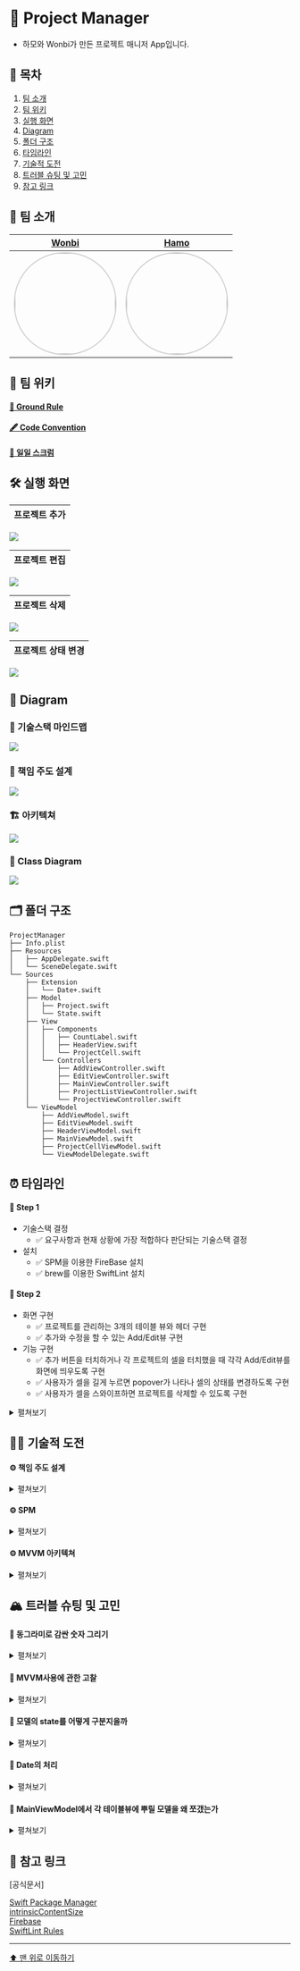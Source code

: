# 📑 Project Manager
- 하모와 Wonbi가 만든 프로젝트 매니저 App입니다.

## 📖 목차
1. [팀 소개](#-팀-소개)
2. [팀 위키](#-팀-위키)
3. [실행 화면](#-실행-화면)
4. [Diagram](#-diagram)
5. [폴더 구조](#-폴더-구조)
6. [타임라인](#-타임라인)
7. [기술적 도전](#-기술적-도전)
8. [트러블 슈팅 및 고민](#-트러블-슈팅-및-고민)
9. [참고 링크](#-참고-링크)


## 🌱 팀 소개
|[Wonbi](https://github.com/wonbi92)|[Hamo](https://github.com/lxodud)|
|:---:|:---:|
| <img width="180px" img style="border: 2px solid lightgray; border-radius: 90px;-moz-border-radius: 90px;-khtml-border-radius: 90px;-webkit-border-radius: 90px;" src="https://avatars.githubusercontent.com/u/88074999?v=4">| <img width="180px" img style="border: 2px solid lightgray; border-radius: 90px;-moz-border-radius: 90px;-khtml-border-radius: 90px;-webkit-border-radius: 90px;" src= "https://i.imgur.com/ydRkDFq.jpg">|

## 🧭 팀 위키

#### [🤙 Ground Rule](https://github.com/wonbi92/ios-project-manager/wiki/1.-Ground-Rule)

#### [🖋 Code Convention](https://github.com/wonbi92/ios-project-manager/wiki/2.-Code-Convention)

#### [📝 일일 스크럼](https://github.com/wonbi92/ios-project-manager/wiki/3.-%ED%94%84%EB%A1%9C%EC%A0%9D%ED%8A%B8-%EB%A7%A4%EB%8B%88%EC%A0%80-Scrum)

## 🛠 실행 화면
|프로젝트 추가|
|:-:|
![](https://i.imgur.com/7XeB9kY.gif)

|프로젝트 편집|
|:-:|
![](https://i.imgur.com/WPQYML8.gif)

|프로젝트 삭제|
|:-:|
![](https://i.imgur.com/ZrolKV5.gif)

|프로젝트 상태 변경|
|:-:|
![](https://i.imgur.com/EYyrYPD.gif)
## 👀 Diagram

### 🐙 기술스택 마인드맵
![](https://i.imgur.com/GIVNQvE.png)


### 📝 책임 주도 설계
![](https://i.imgur.com/jvbDgzM.png)


### 🏗 아키텍쳐
![](https://i.imgur.com/sLIunkI.png)

### 🧬 Class Diagram
![](https://i.imgur.com/IJ31Uc8.png)

 
## 🗂 폴더 구조
```
ProjectManager
├── Info.plist
├── Resources
│   ├── AppDelegate.swift
│   └── SceneDelegate.swift
└── Sources
    ├── Extension
    │   └── Date+.swift
    ├── Model
    │   ├── Project.swift
    │   └── State.swift
    ├── View
    │   ├── Components
    │   │   ├── CountLabel.swift
    │   │   ├── HeaderView.swift
    │   │   └── ProjectCell.swift
    │   └── Controllers
    │       ├── AddViewController.swift
    │       ├── EditViewController.swift
    │       ├── MainViewController.swift
    │       ├── ProjectListViewController.swift
    │       └── ProjectViewController.swift
    └── ViewModel
        ├── AddViewModel.swift
        ├── EditViewModel.swift
        ├── HeaderViewModel.swift
        ├── MainViewModel.swift
        ├── ProjectCellViewModel.swift
        └── ViewModelDelegate.swift
```

## ⏰ 타임라인

#### 👟 Step 1
- 기술스택 결정
    - ✅ 요구사항과 현재 상황에 가장 적합하다 판단되는 기술스택 결정
- 설치
    - ✅ SPM을 이용한 FireBase 설치
    - ✅ brew를 이용한 SwiftLint 설치

#### 👟 Step 2
- 화면 구현
    - ✅ 프로젝트를 관리하는 3개의 테이블 뷰와 헤더 구현
    - ✅ 추가와 수정을 할 수 있는 Add/Edit뷰 구현
- 기능 구현
    - ✅ 추가 버튼을 터치하거나 각 프로젝트의 셀을 터치했을 때 각각 Add/Edit뷰를 화면에 띄우도록 구현
    - ✅ 사용자가 셀을 길게 누르면 popover가 나타나 셀의 상태를 변경하도록 구현
    - ✅ 사용자가 셀을 스와이프하면 프로젝트를 삭제할 수 있도록 구현

<details>
<summary> 
펼쳐보기
</summary>

## 🟡 View
### ⚪️ Components    
1️⃣ **HeaderView**
- titleLabel
    - 사용자의 프로젝트의 상태를 나타내는 레이블입니다.
- countLabel
    - 사용자의 프로젝트의 총 갯수를 나타내는 레이블입니다.
    
2️⃣ **CountLabel**
- 커스텀레이블
    - 배경을 동그란 모양으로 깎아 동그란 모양의 커스텀 레이블입니다.
    - 숫자가 커져서 가로로 길어지면 길이에 맞게 캡슐모양으로 변화합니다.

3️⃣ **ProjectCell**
- 테이블뷰에서 사용하기 위한 커스텀 셀입니다.
    
### 🔴 Controllers 
1️⃣ **AddViewController**
- 추가하기 버튼(+ 버튼)을 눌렀을 때 나타나는 뷰 입니다.
- pageSheet방식의 모달프리젠테이션을 진행합니다.
    
2️⃣ **EditViewController**
- 프로젝트 셀을 눌렀을 때 나타나는 뷰 입니다.
- AddViewController와 동일한 방식으로 화면에 띄우지만, Edit버튼이 있어 내용을 수정할 수 있습니다.

3️⃣ **ProjectViewController**
- AddViewController와 EditViewController가 상속하는 뷰 컨트롤러입니다.
- 두 컨트롤러는 화면 구성요소가 버튼을 제외 하면 동일하기 때문에 상속을 통해 구현하도록 하였습니다.

4️⃣ **MainViewController**
- 처음 화면에 나타나는 메인 뷰입니다. 
- 3개의 ProjectListViewController를 차일드 뷰컨트롤러로 가지고 있습니다.

5️⃣ **ProjectListViewController**
- 하나의 테이블 뷰를 가지는 MainViewController의 차일드 뷰 컨트롤러 입니다.
- 테이블 뷰 와 헤더 뷰를 가지고 있어 각각 담당하는 프로젝트 상태에 맞게 화면에 출력해줍니다.

### 🟠 ViewModel

1️⃣ **AddViewModel**
- 사용자가 새로운 데이터를 입력 후 저장하면, 그 데이터를 받아와 ViewModelDelegate를 통해 MainViewModel로 넘겨줍니다.
    
2️⃣ **EditViewModel**
- 사용자가 셀을 터치하면 그 셀에 있는 정보를 가져와 `project` 프로퍼티를 업데이트 합니다.
- 사용자가 Edit 버튼을 누르면 `isEditing` 프로퍼티 정보를 업데이트 합니다.
- 사용자가 기존 데이터를 수정 후 저장하면, 그 데이터를 받아와 ViewModelDelegate를 통해 MainViewModel로 넘겨줍니다.

3️⃣ **HeaderViewModel**
- ProjectListViewController가 초기화 될 때 title과 cellCount를 업데이트합니다.
- 화면에 나타낼 cellCount의 내용을 String으로 변환하여 업데이트합니다.

4️⃣ **MainViewModel**
- 각각 상태별 Project 배열을 가지고 있어 화면 테이블 뷰 셀에 나타낼 내용을 업데이트 합니다.
- 사용자가 새로 추가한 프로젝트나 수정한 프로젝트를 각 테이블 뷰에 적용합니다.
- 사용자가 롱 프레스 제스쳐를 통해 프로젝트의 상태를 변경하면 이를 반영합니다.

5️⃣ **ProjectCellViewModel**
- 각 셀에 들어갈 내용 3가지를 각각 셀에 들어갈 내용으로 변환하여 저장합니다.
- 마감일이 지났는지 판단하고 지났다면 빨간색을 같이 넘겨줍니다.

### 🟢 Model
1️⃣ **Project**
- 제목, 마감일, 상세내용, 상태를 각각 String과 Date, State 타입으로 가지고 있는 모델 객체입니다.
- 각 개체는 UUID를 `id`프로퍼티로 가지고 있어 내용이 정확히 일치하더라도 이 객체들을 구별할 수 있습니다.
    
2️⃣ **State**
- 프로젝트의 상태를 Todo, Doing, Done 3가지로 제한하는 열거형 객체입니다.
- 각 상태의 이름을 알려주는 name 연산 프로퍼티를 가지고 있습니다.

### 🟣 Delegate
1️⃣ **ViewModelDelegate**
- AddViewModel과 EditViewModel에서 데이터를 추가하거나 수정하는 작업을 대신 수행하는 대리자 객체입니다.

2️⃣ **ProjectListActionDelegate**
- 리스트 뷰 컨트롤러에서 발생하는 이벤트를 대신 넘겨줄 대리자 객체입니다.

</details>

## 🏃🏻 기술적 도전

#### ⚙️ 책임 주도 설계 
<details>
<summary>펼쳐보기</summary>
    
- 시스템이 사용자에게 제공하는 기능인 시스템 책임을 파악하고 이를 더 작은 책임으로 분할하여 이를 수행할 수 있는 객체를 찾아 책임을 할당하는 설계법입니다.
- 객체가 외부에 보여줘야 하는 인터페이스를 파악하기 좋습니다. 즉, 캡슐화에 용이합니다.
- 다른 객체에게는 인터페이스만 제공하기 때문에 결합도가 낮고 객체가 가져야할 책임이 뚜렷해져서 응집도가 높은 설계를 할 수 있습니다.
 <br><br>
- 💡 책임 주도 설계를 통해 좀 더 객체지향적이고, 역할이 뚜렷하고 유연한 구조를 설계하고자 사용하게 되었습니다.
    
</details> 

#### ⚙️ SPM
<details>
<summary>펼쳐보기</summary>
    
- Swift Package Manager는 Xcode 11 부터 애플에서 공식으로 지원하고 Xcode에 내장된 의존성 관리도구로, Cocoa Pod에 비해 package를 추가하기 쉽고 podfile을 관리하지 않아도 되는 장점이 있습니다.
- 또, 써드파티인 CocoaPods 과는 달리 퍼스트파티 툴이기 때문에 추가적인 설치가 필요없는 장점도 있고, Xcode에 내장된 도구이기 때문에 Xcode 사이드바에 명확하게 표시하고 패키지의 현재 버전도 보여줍니다.<br><br>
- 💡 이번 프로젝트에서는 Firebase 등 외부 라이브러리를 사용하여 앱을 개발하는데, 좀 더 편리하고 직관적으로 보여주는 SPM을 사용하여 개발 편의성을 높여보고자 사용하게 되었습니다.

</details> 

#### ⚙️ MVVM 아키텍쳐
<details>
<summary>펼쳐보기</summary>
    
- MVVM의 간단한 장단점은 다음과 같습니다.
- 장점
    - View와 Model이 서로 전혀 알지 못하기에 독립성을 유지할 수 있고, 유닛테스트가 가능합니다.
    - 각 역할과 용도에 따라 구분이 가능하다.
- 단점
    - 데이터 바인딩이 필수적으로 요구되어 설계의 어려움이 있을 수 있습니다.
    - 데이터의 변화가 많이 없고, UI가 간단한 앱에서는 오히려 설계가 어려워 질 수 있습니다.<br><br>
- 💡 MVC에서 ViewController가 많은 역할을 담당하는 문제가 발생하기 때문에 역할을 분리하기 위해서 MVVM을 사용하게 되었습니다.

</details> 

## 🏔 트러블 슈팅 및 고민
    
#### 🚀 동그라미로 감싼 숫자 그리기
    
<details>
<summary> 
펼쳐보기
</summary>

**문제 👻**
- 프로젝트 요구사항 중 각 상태의 갯수를 표현하는 숫자를 동그라미 모양으로 감싸서 보여줘야 했습니다.
- 동그라미 모양의 뷰를 그리고 그위에 숫자 레이블을 올리는 방법을 생각했지만 너무 복잡한 방법이라 생각했습니다.
- 또한 이 방법을 사용하면, 숫자의 크기가 커질경우, 레이블 크기에 맞게 뷰를 다시 그리는 방법이 너무 복잡했습니다.
    
**해결 🔫**
```swift
final class CountLabel: UILabel {
    private let padding = UIEdgeInsets(top: 0, left: 8, bottom: 0, right: 8)
    
    override func draw(_ rect: CGRect) {
        super.draw(rect)
        layer.masksToBounds = true
        layer.cornerRadius = rect.height / 2
    }

    override func drawText(in rect: CGRect) {
        super.drawText(in: rect.inset(by: padding))
    }

    override var intrinsicContentSize: CGSize {
        var contentSize = super.intrinsicContentSize
        contentSize.height += padding.top + padding.bottom
        contentSize.width += padding.left + padding.right

        return contentSize
    }
}
```
- 레이블의 layer에 접근하여 `cornerRadius`값을 주고 `backgroundColor`를 검정색으로 설정하여 레이블 길이에 따라 크기가 변하도록 하여 문제를 해결하였습니다.
- 또한, UILabel은 padding값을 설정하는 프로퍼티가 없기 때문에, `intrinsicContentSize`를 이용하여 padding값을 주도록 커스텀 레이블을 만들어 자연스러운 모양의 동그라미와 캡슐모양을 가지도록 하였습니다.

</details>

#### 💭 MVVM사용에 관한 고찰

<details>
<summary> 
펼쳐보기
</summary>

- MVVM 아키텍처를 적용하고 사용하는데 있어서 여러가지 장단점을 직접 느껴볼 수 있었습니다. 
- 먼저, 확실히 뷰 컨트롤러의 크기가 많이 줄어들고 각자의 역할에 맞게 객체를 나누어 좀 더 객체지향적인 설계를 할 수 있었다 생각했습니다.
- 더불어, 뷰 컨트롤러의 역할을 뷰를 그리고 사용자의 인터렉티브를 넘겨주는 역할로 쓰다보니, 객체간 의존도를 단방향으로 가지게 할 수 있었고, 이를 이용해 객체간 느슨한 결합을 가질 수 있도록 할 수 있었습니다.
- 하지만 데이터를 바인딩하는 과정에서 콜백함수를 활용하다보니 흐름을 읽기 어려워 여러번 다시 읽으면서 이해하는 시간들이 추가적으로 필요했고, 코드의 복잡도가 많이 올라갔다고 생각했습니다.
- 또한, 객체간 역할에 집중해서 개발을 진행하다 보니 MVC보다 개발 속도가 현저히 느려지는 것을 느꼈습니다.<br><br>
- 이러한 문제들을 해결하기 위해 등장한 Functional Reactive Programming을 좀 더 공부해봐야겠다 생각하였습니다.
</details>

#### 💭 모델의 state를 어떻게 구분지을까

<details>
<summary> 
펼쳐보기
</summary>
    
- enum 사용
    - ocp를 위반하는 경우가 존재한다.
    - case가 추가될 경우 기존의 코드를 수정해야 하는 상황이 발생한다.
- 모델 프로토콜을 이용하여 각 state별 구체 타입 생성
    - state가 추가되더라고 기존의 코드를 수정하지 않고 확장할 수 있음
    - 복잡성이 증가한다.
    
현재 프로젝트에서 핵심 로직 중 하나는 todo, doing, done 세가지 종류의 데이터를 분류하는 로직이라 생각했습니다.
이 로직을 수행하기 위해 모델 안에 enum을 사용해서 각 케이스를 만들고, 그 케이스별 분기처리를 하는것이 맞는것인가? 아니면 세가지의 각각의 다른 모델을 만들고 그 모델에 해당하는 ViewModel과 View를 각각 처리하는 방법이 맞는것인가? 라는 고민을 했습니다.
또 아예 방향성이 잘못된 것은 아닌가? 세가지 상태를 꼭 분류할 필요가 있는가? 상태라는 하나의 값 때문에 세가지의 모델이 생기는 것이 옳은 방향성인가? 상태는 모델의 한가지의 속성에 불과한데, 이 프로퍼티 하나 때문에 모델이 분기 되는 것이 맞는 것인가? 라는 고민에 도달하게 되었습니다.<br><br> 결론적으로 각 상태에 따라 모델을 가지는 것이 아니라 하나의 모델이 상태를 열거형으로 가지고 있는 방향으로 사용하게 되었습니다. OCP를 위반하는 것이 아닐까 라는 생각이 들었지만, 그 리스크보다 훨씬 더 좋은 코드 가독성과 데이터를 처리하는 로직을 단순화 할 수 있는 리턴이 더 크다고 결론짓고 이 방식으로 사용하게 되었습니다.

</details>

#### 💭 Date의 처리

<details>
<summary> 
펼쳐보기
</summary>
    
Date타입의 데이터를 모델이 가지고 있습니다. 모델은 Date타입으로 Deadline을 가지고 있지만, 뷰는 이를 String으로 받아서 표현해야합니다. 이 값을 트렌스폼 하는 객체는 누가 되야 하는지 고민하였습니다. <br><br> 결과적으로 Cell의 ViewModel을 만들어 Date타입의 값을 String으로 변경하는 로직을 가지게 하고 Date Extension을 통해서 DateFormatter와 formatting메서드를 만들어서 사용하였습니다.

</details>

#### 💭 MainViewModel에서 각 테이블뷰에 뿌릴 모델을 왜 쪼갰는가

<details>
<summary> 
펼쳐보기
</summary>
    
하나의 배열로 관리하게 되면 변동사항이 하나 생겼을 때 모든 테이블뷰에 데이터를 바꾸는 작업을 해야하기 때문에 3개로 나누어서 변경이 발생하는 테이블뷰만 작업을 수행하도록 하려고 했습니다.
이렇게 하면 각 테이블뷰가 자신의 모델만 바라보게 되고, 모든 테이블 뷰가 데이터를 바꾸는 작업을 하지 않게 되는 장점이 있었습니다. 하지만 분기처리가 많이 생기는 단점이 발생했습니다.

</details>
    
## 🔗 참고 링크

[공식문서]


[Swift Package Manager](https://www.swift.org/package-manager/)  
[intrinsicContentSize](https://developer.apple.com/documentation/uikit/uiview/1622600-intrinsiccontentsize)  
[Firebase](https://firebase.google.com/docs/ios/swift-package-manager?hl=ko)  
[SwiftLint Rules](https://realm.github.io/SwiftLint/rule-directory.html)  


---

[⬆️ 맨 위로 이동하기](#-project-manager)

